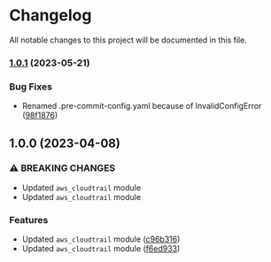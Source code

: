# Changelog

All notable changes to this project will be documented in this file.

### [1.0.1](https://github.com/aws-ss/terraform-aws-cloudtrail/compare/v1.0.0...v1.0.1) (2023-05-21)


### Bug Fixes

* Renamed .pre-commit-config.yaml because of InvalidConfigError ([98f1876](https://github.com/aws-ss/terraform-aws-cloudtrail/commit/98f187630b6e292aedf1e7e0f9433fb799d3f6dc))

## 1.0.0 (2023-04-08)


### ⚠ BREAKING CHANGES

* Updated `aws_cloudtrail` module
* Updated `aws_cloudtrail` module

### Features

* Updated `aws_cloudtrail` module ([c96b316](https://github.com/aws-ss/terraform-aws-cloudtrail/commit/c96b316067d9af17ac8032ee1cfa7f119d6858f3))
* Updated `aws_cloudtrail` module ([f6ed933](https://github.com/aws-ss/terraform-aws-cloudtrail/commit/f6ed93365ee53ce832df0e1a110a9a20eb1709ea))
